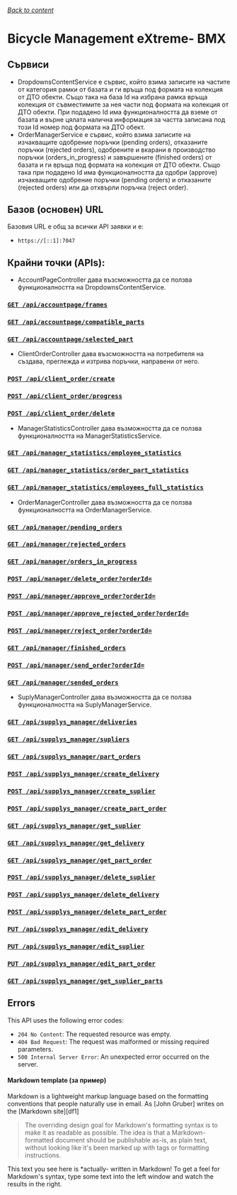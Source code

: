 ###### [Back to content](/README.md)

# <b>Bicycle Management eXtreme- BMX</b>

<!-- ### Резюме

Приложението трябва да обслужва завод за производство на велосипеди. Заводът произвежда три основни модела велосипеди, като в зависимост от избора на клиента всеки компонент може да има по няколко разновидности. Всеки един клиент, след избора на основният вид велосипед, може да избира какви модели и марки компоненти свързани с него да добавя. -->

## Сървиси

- DropdownsContentService е сървис, който взима записите на частите от категория рамки от базата и ги връща под формата на колекция от ДТО обекти. Също така на база Id на избрана рамка връща колекция от съвместимите за нея части под формата на колекция от ДТО обекти. При подадено Id има функционалността да вземе от базата и върне цялата налична информация за частта записана под този Id номер под формата на ДТО обект.
- OrderManagerService е сървис, който взима записите на изчакващите одобрение поръчки (pending orders), отказаните поръчки (rejected orders), одобрените и вкарани в производство поръчки (orders_in_progress) и завършените (finished orders) от базата и ги връща под формата на колекция от ДТО обекти. Също така при подадено Id има функционалността да одобри (approve) изчакващите одобрение поръчки (pending orders) и отказаните (rejected orders) или да отхвърли поръчка (reject order).

## Базов (основен) URL

Базовия URL е общ за всички API заявки и е:

- `https://[::1]:7047`

## Крайни точки (APIs):

- AccountPageController дава възсможността да се ползва функционалността на DropdownsContentService.

### [`GET /api/accountpage/frames`](/ReadMeFiles/AccountPage/Frames.md)

### [`GET /api/accountpage/compatible_parts`](/ReadMeFiles/AccountPage/CompatibleParts.md)

### [`GET /api/accountpage/selected_part`](/ReadMeFiles/AccountPage/SelectedPart.md)

- ClientOrderController дава възсможността на потребителя на създава, преглежда и изтрива поръчки, направени от него.

### [`POST /api/client_order/create`](/ReadMeFiles/ClientOrder/Create.md)

### [`POST /api/client_order/progress`](/ReadMeFiles/ClientOrder/Progress.md)

### [`POST /api/client_order/delete`](/ReadMeFiles/ClientOrder/Delete.md)

- ManagerStatisticsController дава възможността да се ползва функционалността на ManagerStatisticsService. 

### [`GET /api/manager_statistics/employee_statistics`](/ReadMeFiles/ManagerStatistics/employee_statistics.md)
### [`GET /api/manager_statistics/order_part_statistics`](/ReadMeFiles/ManagerStatistics/order_part_statistics.md)
### [`GET /api/manager_statistics/employees_full_statistics`](/ReadMeFiles/ManagerStatistics/employees_full_statistics.md)

- OrderManagerController дава възможността да се ползва функционалността на OrderManagerService.

### [`GET /api/manager/pending_orders`](/ReadMeFiles/Manager/pending_orders.md)

### [`GET /api/manager/rejected_orders`](/ReadMeFiles/Manager/rejected_orders.md)

### [`GET /api/manager/orders_in_progress`](/ReadMeFiles/Manager/orders_in_progress.md)

### [`POST /api/manager/delete_order?orderId=`](/ReadMeFiles/Manager/delete_order.md)

### [`POST /api/manager/approve_order?orderId=`](/ReadMeFiles/Manager/approve_order.md)

### [`POST /api/manager/approve_rejected_order?orderId=`](/ReadMeFiles/Manager/approve_rejected_order.md)

### [`POST /api/manager/reject_order?orderId=`](/ReadMeFiles/Manager/reject_order.md)

### [`GET /api/manager/finished_orders`](/ReadMeFiles/Manager/finished_orders.md)

### [`POST /api/manager/send_order?orderId=`](/ReadMeFiles/Manager/send_order.md)

### [`GET /api/manager/sended_orders`](/ReadMeFiles/Manager/sended_orders.md)

- SuplyManagerController дава възможността да се ползва функционалността на SuplyManagerService.

### [`GET /api/supplys_manager/deliveries`](/ReadMeFiles/SuplyManager/deliveries.md)

### [`GET /api/supplys_manager/supliers`](/ReadMeFiles/SuplyManager/supliers.md)

### [`GET /api/supplys_manager/part_orders`](/ReadMeFiles/SuplyManager/part_orders.md)

### [`POST /api/supplys_manager/create_delivery`](/ReadMeFiles/SuplyManager/create_delivery.md)

### [`POST /api/supplys_manager/create_suplier`](/ReadMeFiles/SuplyManager/create_suplier.md)

### [`POST /api/supplys_manager/create_part_order`](/ReadMeFiles/SuplyManager/create_part_order.md)

### [`GET /api/supplys_manager/get_suplier`](/ReadMeFiles/SuplyManager/get_suplier.md)

### [`GET /api/supplys_manager/get_delivery`](/ReadMeFiles/SuplyManager/get_delivery.md)

### [`GET /api/supplys_manager/get_part_order`](/ReadMeFiles/SuplyManager/get_part_order.md)

### [`POST /api/supplys_manager/delete_suplier`](/ReadMeFiles/SuplyManager/delete_suplier.md)

### [`POST /api/supplys_manager/delete_delivery`](/ReadMeFiles/SuplyManager/delete_delivery.md)

### [`POST /api/supplys_manager/delete_part_order`](/ReadMeFiles/SuplyManager/delete_part_order.md)

### [`PUT /api/supplys_manager/edit_delivery`](/ReadMeFiles/SuplyManager/edit_delivery.md)

### [`PUT /api/supplys_manager/edit_suplier`](/ReadMeFiles/SuplyManager/edit_suplier.md)

### [`PUT /api/supplys_manager/edit_part_order`](/ReadMeFiles/SuplyManager/edit_part_order.md)

### [`GET /api/supplys_manager/get_suplier_parts`](/ReadMeFiles/SuplyManager/get_suplier_parts.md)

## Errors

This API uses the following error codes:

- `204 No Content`: The requested resource was empty.
- `404 Bad Request`: The request was malformed or missing required parameters.
- `500 Internal Server Error`: An unexpected error occurred on the server.

#### Markdown template (за пример)

Markdown is a lightweight markup language based on the formatting conventions
that people naturally use in email.
As [John Gruber] writes on the [Markdown site][df1]

> The overriding design goal for Markdown's
> formatting syntax is to make it as readable
> as possible. The idea is that a
> Markdown-formatted document should be
> publishable as-is, as plain text, without
> looking like it's been marked up with tags
> or formatting instructions.

This text you see here is \*actually- written in Markdown! To get a feel
for Markdown's syntax, type some text into the left window and
watch the results in the right.
